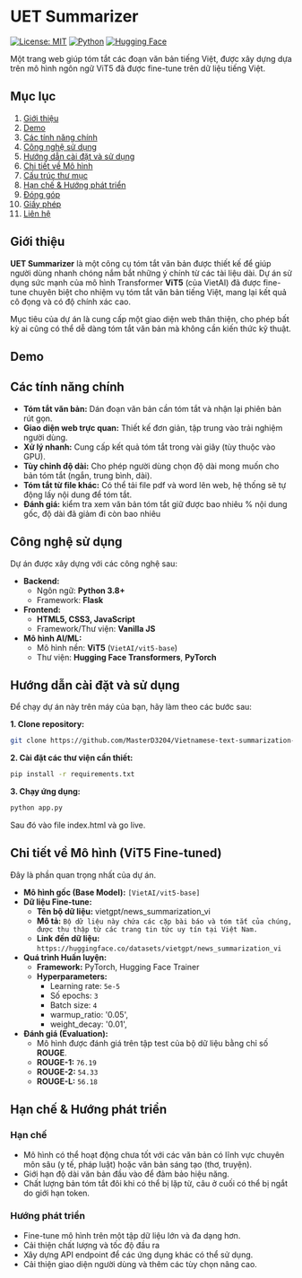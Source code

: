 # UET Summarizer

[![License: MIT](https://img.shields.io/badge/License-MIT-yellow.svg)](https://opensource.org/licenses/MIT)
[![Python](https://img.shields.io/badge/Python-3.8%2B-blue.svg)](https://www.python.org/downloads/)
[![Hugging Face](https://img.shields.io/badge/%F0%9F%A4%97%20Hugging%20Face-Models-orange)](https://huggingface.co/models)

Một trang web giúp tóm tắt các đoạn văn bản tiếng Việt, được xây dựng dựa trên mô hình ngôn ngữ ViT5 đã được fine-tune trên dữ liệu tiếng Việt.

## Mục lục
1. [Giới thiệu](#giới-thiệu)
2. [Demo](#demo)
3. [Các tính năng chính](#các-tính-năng-chính)
4. [Công nghệ sử dụng](#công-nghệ-sử-dụng)
5. [Hướng dẫn cài đặt và sử dụng](#hướng-dẫn-cài-đặt-và-sử-dụng)
6. [Chi tiết về Mô hình](#chi-tiết-về-mô-hình-vit5-fine-tuned)
7. [Cấu trúc thư mục](#cấu-trúc-thư-mục)
8. [Hạn chế & Hướng phát triển](#hạn-chế--hướng-phát-triển)
9. [Đóng góp](#đóng-góp)
10. [Giấy phép](#giấy-phép)
11. [Liên hệ](#liên-hệ)

## Giới thiệu

**UET Summarizer** là một công cụ tóm tắt văn bản được thiết kế để giúp người dùng nhanh chóng nắm bắt những ý chính từ các tài liệu dài. Dự án sử dụng sức mạnh của mô hình Transformer **ViT5** (của VietAI) đã được fine-tune chuyên biệt cho nhiệm vụ tóm tắt văn bản tiếng Việt, mang lại kết quả cô đọng và có độ chính xác cao.

Mục tiêu của dự án là cung cấp một giao diện web thân thiện, cho phép bất kỳ ai cũng có thể dễ dàng tóm tắt văn bản mà không cần kiến thức kỹ thuật.

## Demo



## Các tính năng chính

*   **Tóm tắt văn bản:** Dán đoạn văn bản cần tóm tắt và nhận lại phiên bản rút gọn.
*   **Giao diện web trực quan:** Thiết kế đơn giản, tập trung vào trải nghiệm người dùng.
*   **Xử lý nhanh:** Cung cấp kết quả tóm tắt trong vài giây (tùy thuộc vào GPU).
*   **Tùy chỉnh độ dài:** Cho phép người dùng chọn độ dài mong muốn cho bản tóm tắt (ngắn, trung bình, dài).
*   **Tóm tắt từ file khác:** Có thể tải file pdf và word lên web, hệ thống sẽ tự động lấy nội dung để tóm tắt.
*   **Đánh giá:** kiểm tra xem văn bản tóm tắt giữ được bao nhiêu % nội dung gốc, độ dài đã giảm đi còn bao nhiêu

## Công nghệ sử dụng

Dự án được xây dựng với các công nghệ sau:

*   **Backend:**
    *   Ngôn ngữ: **Python 3.8+**
    *   Framework: **Flask**
*   **Frontend:**
    *   **HTML5, CSS3, JavaScript**
    *   Framework/Thư viện: **Vanilla JS**
*   **Mô hình AI/ML:**
    *   Mô hình nền: **ViT5** (`VietAI/vit5-base`)
    *   Thư viện: **Hugging Face Transformers**, **PyTorch**

## Hướng dẫn cài đặt và sử dụng

Để chạy dự án này trên máy của bạn, hãy làm theo các bước sau:

**1. Clone repository:**
```bash
git clone https://github.com/MasterD3204/Vietnamese-text-summarization-ViT5.git
```

**2. Cài đặt các thư viện cần thiết:**
```bash
pip install -r requirements.txt
```

**3. Chạy ứng dụng:**
```bash
python app.py

```
Sau đó vào file index.html và go live.

## Chi tiết về Mô hình (ViT5 Fine-tuned)

Đây là phần quan trọng nhất của dự án.

*   **Mô hình gốc (Base Model):** `[VietAI/vit5-base]`
*   **Dữ liệu Fine-tune:**
    *   **Tên bộ dữ liệu:** vietgpt/news_summarization_vi
    *   **Mô tả:** `Bộ dữ liệu này chứa các cặp bài báo và tóm tắt của chúng, được thu thập từ các trang tin tức uy tín tại Việt Nam.`
    *   **Link đến dữ liệu:** `https://huggingface.co/datasets/vietgpt/news_summarization_vi`
*   **Quá trình Huấn luyện:**
    *   **Framework:** PyTorch, Hugging Face Trainer
    *   **Hyperparameters:**
        *   Learning rate: `5e-5`
        *   Số epochs: `3`
        *   Batch size: `4`
        *   warmup_ratio: '0.05',
        *   weight_decay: '0.01',
*   **Đánh giá (Evaluation):**
    *   Mô hình được đánh giá trên tập test của bộ dữ liệu bằng chỉ số **ROUGE**.
    *   **ROUGE-1:** `76.19`
    *   **ROUGE-2:** `54.33`
    *   **ROUGE-L:** `56.18`

## Hạn chế & Hướng phát triển

### Hạn chế
*   Mô hình có thể hoạt động chưa tốt với các văn bản có lĩnh vực chuyên môn sâu (y tế, pháp luật) hoặc văn bản sáng tạo (thơ, truyện).
*   Giới hạn độ dài văn bản đầu vào để đảm bảo hiệu năng.
*   Chất lượng bản tóm tắt đôi khi có thể bị lặp từ, câu ở cuối có thể bị ngắt do giới hạn token.

### Hướng phát triển
*   Fine-tune mô hình trên một tập dữ liệu lớn và đa dạng hơn.
*   Cải thiện chất lượng và tốc độ đầu ra
*   Xây dựng API endpoint để các ứng dụng khác có thể sử dụng.
*   Cải thiện giao diện người dùng và thêm các tùy chọn nâng cao.


